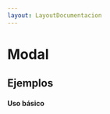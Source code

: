 ```yaml
---
layout: LayoutDocumentacion
---
```


# Modal

<!-- Este Modal desactiva el contenido y las acciones principales para colocar un
contenedor encima de estos que requiera toda la atención y acción de la
persona usuaria. El contenido y la navegación principal se reactivan una
vez que la persona usuaria acepte, cancele o concluya la tarea que le
demanda el componente modal.

Los elementos básicos de un modal son el **contenedor**, **la capa de transparencia** y **el botón de salir**.

Para utilizar el componente basta con copiar y pegar el código html a
continuación y designar una etiqueta que active la función de abrir el
modal como un botón o elemento clickeable.

Uso:

```html
<SisdaiModal ref="nombre_modal"></SisdaiModal>

<button @click="abreModal()">Abrir Modal</button>
```

Es importante colocar la clase `.overflow-hidden` con la propiedad _overflow_ en _hidden_ en la hoja de estilo css
principal de la aplicación o en el App.vue

<section id="api">

## API

### Propiedades

- **ref**
  Referencia del
  componente para acceder al método abrirModal mediante el evento de
  click.

  - Tipo: `String`
  - Requerido: si

- **tamanio**
  Tamaño del contenedor del modal: _chico, mediano, grande o pantalla-completa_. Por defecto usa el tamaño chico.

  - Tipo: `String`
  - Valor predeterminado: `chico`

### Metodos

- **abrirModal**
  Cambia el estado (contrario de su valor actual al ejecutar el evento, abierto o cerrado) del Botón flotante.

### Eventos

Este componente no dispara eventos externos

### Slots

Este componente no permite contenido con slots

</section> -->

<section id="ejemplos">

## Ejemplos

<!-- El ancho del modal en versión móvil es del 100% de la pantalla y el alto
es proporcional al contenido del mismo.

Utiliza el modal en los siguientes casos:

- **Entregar información crítica a la persona usuaria**

  - Notifica a la persona usuaria de acciones críticas o posibles
    errores que afecten su flujo de trabajo y que
    **requieran atención inmediata**, por ejemplo si la persona ha
    olvidado guardar los cambios.
  - En estos casos, no se incluye el botón de cerrar, puesto que la
    persona usuaria tiene que decidir una acción concreta a realizar.
  - El mensaje debe ser claro sobre la situación y las acciones que debe
    realizar la persona usuaria.
  - Ofrece opciones de acción a través botones que le permitan a la
    persona usuaria decidir, por ejemplo un botón de “guardar cambios”,
    “no guardar” y “cancelar”.

- **Visualizar imágenes a detalle**

  - Al activar el modal, la imagen debe verse en pantalla completa y su
    tamaño de presentación debe ser más grande que su versión
    predeterminada.
  - No todas las imágenes deben desencadenar un modal, solo aquellas
    imágenes que por sus características requieran una visualización a
    detalle, por ejemplo imágenes de mapas.

- **Realizar tareas dentro de un flujo de trabajo**
  - Usa el modal para fragmentar flujos de trabajo complejos en tareas o
    pasos más pequeños. Por ejemplo, actividades como importar o
    exportar archivos.
  - Las tareas a desarrollar en el modal deben tener un inicio y fin
    claros.
  - Al finalizar la tarea o cerrar el modal, la persona usuaria debe
    regresar a la pantalla en la que se encontraba inicialmente. -->

#### Uso básico

<!-- Los elementos a disponer en cada parte del modal pueden variar de acuerdo
con la función y el contexto de este. Es decir, el modal puede contener
diferentes componentes tales como carruseles de imágenes, botones de
acción, campos de texto, opciones de selección, entre otros. -->

<utils-ejemplo-doc ruta="modal/basico.vue"/>

<!-- #### Modal chico

Dentro de las etiquetas `<SisdaiModal></SisdaiModal>` se incluyen tres slots de vue (encabezado, cuerpo y pie) para colocar
contenido html. Se recomienda utilizar el slot de cuerpo para colocar el
contenido deseado. A continuación se presentan algunos ejemplos con
contenido.

<utils-ejemplo-doc ruta="modal/chico.vue"/>
#### Modal mediano

<utils-ejemplo-doc ruta="modal/mediano.vue"/>

#### Modal grande

<utils-ejemplo-doc ruta="modal/grande.vue"/>

#### Pantalla grande

Para ejemplificar el caso uso 2 se presentan dos propuestas con contenido
para un modal de pantalla grande.

<utils-ejemplo-doc ruta="modal/pantalla-grande.vue"/>

#### Pantalla completa

<utils-ejemplo-doc ruta="modal/pantalla-completa.vue"/>

## Mejores prácticas

- Evita el scroll en el modal, si el contenido excede la altura de la
  pantalla es posible que se deba repensar el uso del modal.
- Utiliza el modal con precaución. El modal es un componente que genera
  una interrupción en la experiencia de usuario, por lo que su uso debe
  ser justificado.

### Salir del modal

Para salir del modal, la persona usuaria puede:

- Dar clic sobre el botón de salir (icono de tache) ubicado en la esquina
  superior derecha de los modales.
- Presionar la tecla ESC.
- Dar clic fuera del modal.

## Vista simplificada

En la vista simplificada, los modales funcionan de la misma forma como lo
hacen en la vista predeterminada. Solo el modal para visualizar imágenes a
detalle no se utiliza, ya que en la vista simplificada no se muestran
imágenes. -->

</section>
